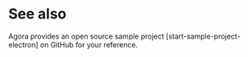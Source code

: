 # See also

Agora provides an open source sample project  [start-sample-project-electron] on GitHub for your reference.
